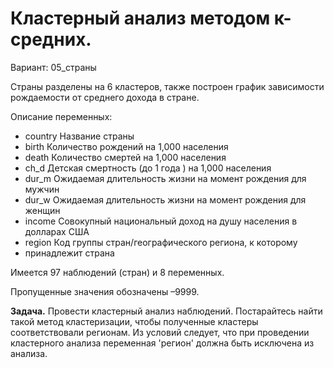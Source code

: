 # Кластерный анализ методом к-средних.

Вариант: 05_страны

Страны разделены на 6 кластеров, также построен график зависимости рождаемости от среднего дохода в стране.

Описание переменных:
* country		Название страны
* birth		Количество рождений на 1,000 населения
* death		Количество смертей на 1,000 населения
* ch_d		Детская смертность (до 1 года ) на 1,000 населения
* dur_m		Ожидаемая длительность жизни на момент рождения для мужчин
* dur_w		Ожидаемая длительность жизни на момент рождения для женщин
* income			Совокупный национальный доход на душу населения в долларах США
* region		Код группы стран/географического региона, к которому 
* принадлежит 	страна

Имеется 97 наблюдений (стран) и 8 переменных.

Пропущенные значения обозначены –9999.

**Задача.** Провести кластерный анализ наблюдений. Постарайтесь найти такой метод кластеризации, чтобы полученные кластеры соответствовали регионам. Из условий следует, что при проведении кластерного анализа переменная 'регион' должна быть исключена из анализа.
